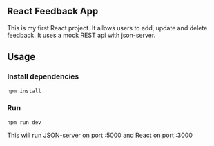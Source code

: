 ## React Feedback App

This is my first React project. It allows users to add, update and delete feedback. It uses a mock REST api with json-server.

## Usage

### Install dependencies

```
npm install
```

### Run

```
npm run dev
```

This will run JSON-server on port :5000 and React on port :3000
